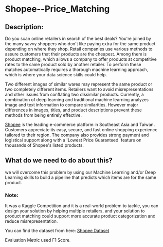 # Shopee--Price_Matching

## Description:

Do you scan online retailers in search of the best deals? You're joined by the many savvy shoppers who don't like paying extra for the same product depending on where they shop. Retail companies use various methods to assure customers that their products are the cheapest. Among them is product matching, which allows a company to offer products at competitive rates to the same product sold by another retailer. To perform these matches automatically requires a thorough machine learning approach, which is where your data science skills could help.

Two different images of similar wares may represent the same product or two completely different items. Retailers want to avoid misrepresentations and other issues from conflating two dissimilar products. Currently, a combination of deep learning and traditional machine learning analyzes image and text information to compare similarities. However major differences in images, titles, and product descriptions prevent these methods from being entirely effective.

[Shopee](https://shopee.com/) is the leading e-commerce platform in Southeast Asia and Taiwan. Customers appreciate its easy, secure, and fast online shopping experience tailored to their region. The company also provides strong payment and logistical support along with a 'Lowest Price Guaranteed' feature on thousands of Shopee's listed products. 

## What do we need to do about this?

we will overcome this problem by using our Machine Learning and/or Deep Learning skills to build a pipeline that predicts which items are for the same product.

### Note:

It was a Kaggle Competition and it is a real-world problem to tackle, you can design your solution by helping multiple retailers, and your solution to product matching could support more accurate product categorization and reduce misrepresentation. 

You can find the dataset from here: [Shopee Dataset](https://www.kaggle.com/competitions/shopee-product-matching/data)

Evaluation Metric used F1 Score.


